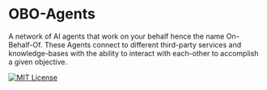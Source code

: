 # OBO-Agents

A network of AI agents that work on your behalf hence the name On-Behalf-Of. These Agents connect to different third-party services and knowledge-bases with the ability to interact with each-other to accomplish a given objective.

[![MIT License](https://img.shields.io/badge/License-MIT-green.svg)](https://choosealicense.com/licenses/mit/)
